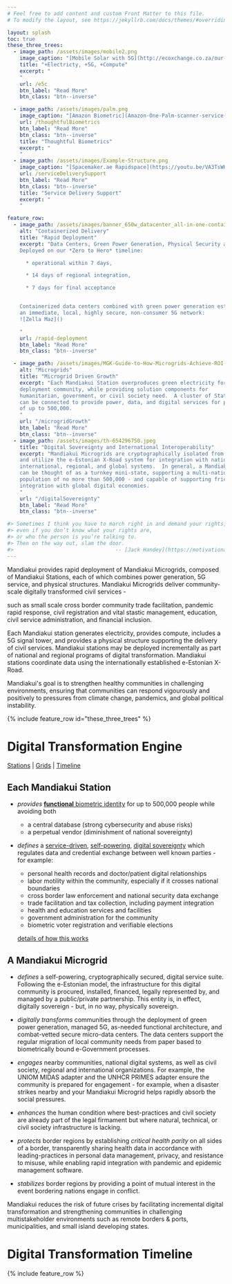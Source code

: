 ```yaml
---
# Feel free to add content and custom Front Matter to this file.
# To modify the layout, see https://jekyllrb.com/docs/themes/#overriding-theme-defaults

layout: splash
toc: true
these_three_trees:
  - image_path: /assets/images/mobile2.png
    image_caption: "[Mobile Solar with 5G](http://ecoxchange.co.za/our-solutions.html)"
    title: "+Electricty, +5G, +Compute"
    excerpt: "
    "
    url: /e5c
    btn_label: "Read More"
    btn_class: "btn--inverse"

  - image_path: /assets/images/palm.png
    image_caption: "[Amazon Biometric](Amazon-One-Palm-scanner-service-3-768x433.jpg.webp)"
    url: /thoughtfulBiometrics
    btn_label: "Read More"
    btn_class: "btn--inverse"
    title: "Thoughtful Biometrics"
    excerpt: "
    "
  - image_path: /assets/images/Example-Structure.png
    image_caption: "[Spacemaker.ae Rapidspace](https://youtu.be/VA3TsWKCXDo)"
    url: /serviceDeliverySupport
    btn_label: "Read More"
    btn_class: "btn--inverse"
    title: "Service Delivery Support"
    excerpt: "
    "

feature_row:
  - image_path: /assets/images/banner_650w_datacenter_all-in-one-containerized-datacenter_en.jpg
    alt: "Containerized Delivery"
    title: "Rapid Deployment"
    excerpt: "Data Centers, Green Power Generation, Physical Security and Supporting Structures delivered in a convoy of 20' shipping containers.
    Deployed on our *Zero to Hero* timeline:

      * operational within 7 days,

      * 14 days of regional integration,

      * 7 days for final acceptance


    Containerized data centers combined with green power generation establish
    an immediate, local, highly secure, non-consumer 5G network:
    ![Zella Maz]()

    "
    url: /rapid-deployment
    btn_label: "Read More"
    btn_class: "btn--inverse"

  - image_path: /assets/images/MGK-Guide-to-How-Microgrids-Achieve-ROI-v5-e1507934537784.jpg
    alt: "Microgrids"
    title: "Microgrid Driven Growth"
    excerpt: "Each Mandiakui Station overproduces green electricity for the
    deployment community, while providing solution components for
    humanitarian, government, or civil society need.  A cluster of Stations
    can be connected to provide power, data, and digital services for populations
    of up to 500,000.
    "
    url: "/microgridGrowth"
    btn_label: "Read More"
    btn_class: "btn--inverse"
  - image_path: /assets/images/th-654296750.jpeg
    title: "Digital Sovereignty and International Interoperability"
    excerpt: "Mandiakui Microgrids are cryptographically isolated from the internet
    and utilize the e-Estonian X-Road system for integration with national,
    international, regional, and global systems.  In general, a Mandiakui Microgrid
    can be thought of as a turnkey mini-state, supporting a multi-national
    population of no more than 500,000 - and capable of supporting frictionless
    integration with global digital economies.
    "
    url: "/digitalSovereignty"
    btn_label: "Read More"
    btn_class: "btn--inverse"

#> Sometimes I think you have to march right in and demand your rights,
#> even if you don’t know what your rights are,
#> or who the person is you’re talking to.
#> Then on the way out, slam the door.
#>                                 -- [Jack Handey](https://motivationalwizard.com/jack-handey-quotes/)
---
```

Mandiakui provides rapid deployment of Mandiakui Microgrids,
composed of Mandiakui Stations,
each of which combines
power generation, 5G service, and physical structures.
Mandiakui Microgrids deliver community-scale digitally transformed civil
services -

such as small scale cross border community trade facilitation,
pandemic rapid response,
civil registration and vital stastic management,
education,
civil service administration, and
financial inclusion.

Each Mandiakui station generates electricity, provides compute,
includes a 5G signal tower, and provides a physical
structure supporting the delivery of civil services.
Mandiakui stations may be deployed incrementally as part of national and regional
programs of digital transformation.  Mandiakui stations coordinate data using
the internationally established e-Estonian X-Road.

Mandiakui's goal is to strengthen healthy communities in
challenging environments, ensuring that communities can respond
vigourously and positively to pressures from climate change,
pandemics, and global political instability.

{% include feature_row id="these_three_trees" %}

# Digital Transformation Engine
[Stations](#each-mandiakui-station) | [Grids](#a-mandiakui-microgrid) | [Timeline](/digital-transformation-timeline)
## Each Mandiakui Station
 * *provides*
   [__functional__ biometric identity](/glossary#functional-biometric-identity)
   for up to 500,000 people while avoiding both
     * a central database (strong cybersecurity and abuse risks)
     * a perpetual vendor (diminishment of national sovereignty)
 * *defines* a
   [service-driven](/glossary#service-driven),
   [self-powering](/powerGeneration),
   [digital sovereignty](/digitalSovereignty)
   which regulates data
   and credential exchange between well known parties - for example:
     * personal health records and doctor/patient digital relationships
     * labor motility within the community, especially if it crosses national
       boundaries
     * cross border law enforcement and national security data exchange
     * trade facilitation and tax collection, including payment integration
     * health and education services and facilities
     * government administration for the community
     * biometric voter registration and verifiable elections

   [details of how this works](/underTheHood)

## A Mandiakui Microgrid  

 * *defines* a self-powering, cryptographically secured, digital
   service suite.  Following the e-Estonian model, the
   infrastructure for this digital community is procured, installed,
   financed, legally represented by, and managed by
   a public/private partnership.  This entity is, in effect, digitally
   sovereign - but, in no way, physically sovereign.

 * *digitally transforms* communities through the deployment of green
   power generation, managed 5G, as-needed functional architecture, and
   combat-vetted secure micro-data centers.  The data centers support
   the regular migration of local community needs from paper based to
   biometrically bound e-Government processes.

 * *engages* nearby communities, national digital systems, as well
   as civil society, regional and international organizations.  For example,
   the UNIOM MIDAS adapter and the UNHCR PRIMES adapter ensure the community
   is prepared for engagement - for example, when a disaster strikes nearby
   and your Mandiakui Microgrid helps rapidly absorb the social pressures.

 * *enhances* the human condition where best-practices
   and civil society are already part of the legal firmament
   but where natural, technical, or civil society infrastructure
   is lacking.

 * *protects* border regions by establishing _critical health parity_
   on all sides of a border, transparently sharing health data in accordance
   with leading-practices in personal data management, privacy, and resistance
   to misuse, while enabling rapid integration with
   pandemic and epidemic management software.

 * *stabilizes* border regions by providing a point of mutual interest in the
   event bordering nations engage in conflict.

Mandiakui reduces the risk of future crises by facilitating incremental
digital transformation and strengthening communities in challenging
multistakeholder environments such as remote borders & ports, municipalities,
and small island developing states.

# Digital Transformation Timeline

{% include feature_row %}

